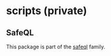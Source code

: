 # scripts (private)

## SafeQL

This package is part of the [safeql](https://github.com/etienne-dldc/safeql) family.
